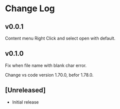 # Change Log

## v0.0.1

Content menu Right Click and select open with default.

## v0.1.0

Fix when file name with blank char error.

Change vs code version 1.70.0, befor 1.78.0.

## [Unreleased]

- Initial release